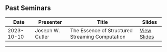## Past Seminars

| Date       | Presenter         | Title                                          | Slides                                    |
|------------|-------------------|------------------------------------------------|-------------------------------------------|
| 2023-10-10 | Joseph W. Cutler  | The Essence of Structured Streaming Computation| [View Slides](./Slides/[20231010]StructuredStreamingComputation-JosephCutler.pdf) |

---

